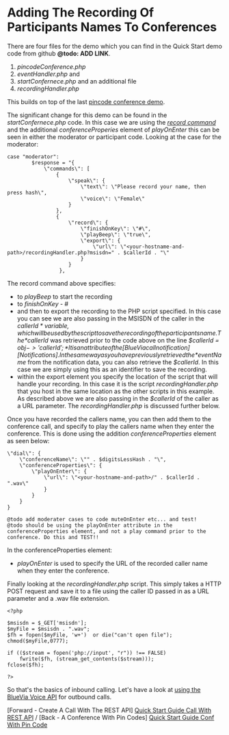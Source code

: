# Adding The Recording Of Participants Names To Conferences

There are four files for the demo which you can find in the Quick Start demo code from github  **@todo: ADD LINK**. 

1. *pincodeConference.php*
2. *eventHandler.php* and
3. *startConfernece.php* and an additional file
4. *recordingHandler.php*

This builds on top of the last [pincode conference demo][Quick Start Guide Conf With Pin Code].

The significant change for this demo can be found in the *startConfernece.php* code. In this case we are using the [*record command*][Command Reference Record Conference] and the additional *conferenceProperies* element of *playOnEnter* this can be seen in either the moderator or participant code. Looking at the case for the moderator:

	case "moderator":
			$response = "{
				\"commands\": [
					{
						\"speak\": {
							\"text\": \"Please record your name, then press hash\",
							\"voice\": \"Female\"
						}
					},
					{
						\"record\": {
							\"finishOnKey\": \"#\",
							\"playBeep\": \"true\",
							\"export\": {
								\"url\": \"<your-hostname-and-path>/recordingHandler.php?msisdn=" . $callerId . "\"
							}
						}
					 },

The record command above specifies:

* to *playBeep* to start the recording
* to *finishOnKey* - #
* and then to export the recording to the PHP script specified. In this case you can see we are also passing in the MSISDN of the caller in the *$callerId* variable, which will be used by the script to save the recording of the participants name. The *$callerId* was retrieved prior to the code above on the line *$callerId = $obj->{'callerId'};* It is an attribute of the [BlueVia call notification][Notifications]. In the same way as you have previously retrieved the *$eventName* from the notification data, you can also retrieve the *$callerId*. In this case we are simply using this as an identifier to save the recording.
* within the export element you specify the location of the script that will handle your recording. In this case it is the script *recordingHandler.php* that you host in the same location as the other scripts in this example. As described above we are also passing in the *$callerId* of the caller as a URL parameter. The *recordingHandler.php* is discussed further below.

Once you have recorded the callers name, you can then add them to the conference call, and specify to play the callers name when they enter the conference. This is done using the addition *conferenceProperties* element as seen below:


	\"dial\": {
		\"conferenceName\": \"" . $digitsLessHash . "\",
		\"conferenceProperties\": {
			\"playOnEnter\": {
				\"url\": \"<your-hostname-and-path>/" . $callerId . ".wav\"
				}
			}
		}
	}

	@todo add moderater cases to code muteOnEnter etc... and test!
	@todo should be using the playOnEnter attribute in the conferenceProperties element, and not a play command prior to the conference. Do this and TEST!!

In the conferenceProperties element:

* *playOnEnter* is used to specify the URL of the recorded caller name when they enter the conference. 

Finally looking at the *recordingHandler.php* script. This simply takes a HTTP POST request and save it to a file using the caller ID passed in as a URL parameter and a .wav file extension.

	<?php

	$msisdn = $_GET['msisdn'];
	$myFile = $msisdn . ".wav";
	$fh = fopen($myFile, 'w+')  or die("can't open file");
	chmod($myFile,0777);

	if (($stream = fopen('php://input', "r")) !== FALSE)
	    fwrite($fh, (stream_get_contents($stream)));
	fclose($fh);

	?>

So that's the basics of inbound calling. Let's have a look at [using the BlueVia Voice API][Quick Start Guide Call With REST API] for outbound calls.



[Forward - Create A Call With The REST API] [Quick Start Guide Call With REST API] / [Back - A Conference With Pin Codes] [Quick Start Guide Conf With Pin Code]



[Command Reference Record Conference]: /alpha/commandref/record
[Notifications]: /alpha/notifications/

[Quick Start Guide Conf With Pin Code]: /alpha/quickstart/confwithpincode
[Quick Start Guide Call With REST API]: /alpha/quickstart/restapicreatecall
